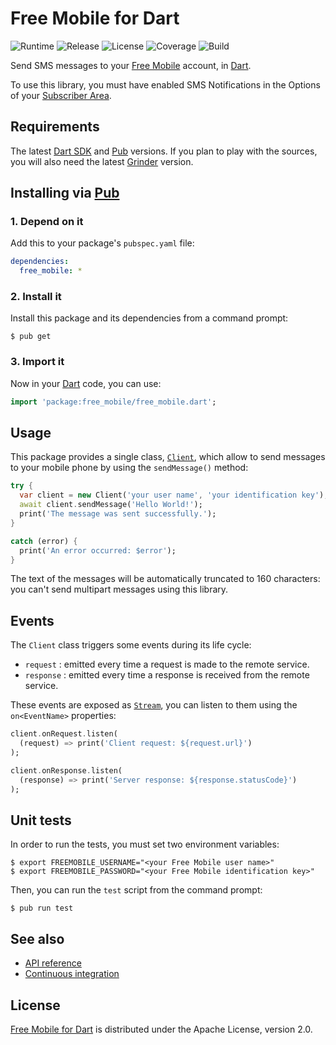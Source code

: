 # Free Mobile for Dart
![Runtime](https://img.shields.io/badge/dart-%3E%3D1.22-brightgreen.svg) ![Release](https://img.shields.io/pub/v/free_mobile.svg) ![License](https://img.shields.io/badge/license-Apache--2.0-blue.svg) ![Coverage](https://coveralls.io/repos/github/cedx/free-mobile.dart/badge.svg) ![Build](https://travis-ci.org/cedx/free-mobile.dart.svg)

Send SMS messages to your [Free Mobile](http://mobile.free.fr) account, in [Dart](https://www.dartlang.org).

To use this library, you must have enabled SMS Notifications in the Options of your [Subscriber Area](https://mobile.free.fr/moncompte).

## Requirements
The latest [Dart SDK](https://www.dartlang.org) and [Pub](https://pub.dartlang.org) versions.
If you plan to play with the sources, you will also need the latest [Grinder](http://google.github.io/grinder.dart) version.

## Installing via [Pub](https://pub.dartlang.org)

### 1. Depend on it
Add this to your package's `pubspec.yaml` file:

```yaml
dependencies:
  free_mobile: *
```

### 2. Install it
Install this package and its dependencies from a command prompt:

```shell
$ pub get
```

### 3. Import it
Now in your [Dart](https://www.dartlang.org) code, you can use:

```dart
import 'package:free_mobile/free_mobile.dart';
```

## Usage
This package provides a single class, [`Client`](https://github.com/cedx/free-mobile.dart/blob/master/lib/src/client.dart), which allow to send messages to your mobile phone by using the `sendMessage()` method:

```dart
try {
  var client = new Client('your user name', 'your identification key');
  await client.sendMessage('Hello World!');
  print('The message was sent successfully.');
}

catch (error) {
  print('An error occurred: $error');
}
```

The text of the messages will be automatically truncated to 160 characters: you can't send multipart messages using this library.

## Events
The `Client` class triggers some events during its life cycle:

- `request` : emitted every time a request is made to the remote service.
- `response` : emitted every time a response is received from the remote service.

These events are exposed as [`Stream`](https://api.dartlang.org/stable/dart-async/Stream-class.html), you can listen to them using the `on<EventName>` properties:

```dart
client.onRequest.listen(
  (request) => print('Client request: ${request.url}')
);

client.onResponse.listen(
  (response) => print('Server response: ${response.statusCode}')
);
```

## Unit tests
In order to run the tests, you must set two environment variables:

```shell
$ export FREEMOBILE_USERNAME="<your Free Mobile user name>"
$ export FREEMOBILE_PASSWORD="<your Free Mobile identification key>"
```

Then, you can run the `test` script from the command prompt:

```shell
$ pub run test
```

## See also
- [API reference](https://cedx.github.io/free-mobile.dart)
- [Continuous integration](https://travis-ci.org/cedx/free-mobile.dart)

## License
[Free Mobile for Dart](https://github.com/cedx/free-mobile.dart) is distributed under the Apache License, version 2.0.
